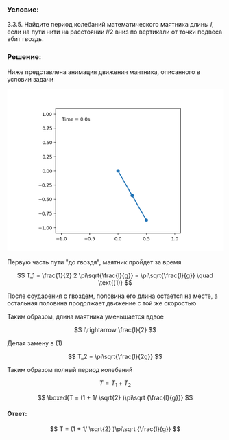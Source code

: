 ###  Условие:

$3.3.5.$ Найдите период колебаний математического маятника длины $l$, если на пути нити на расстоянии $l/2$ вниз по вертикали от точки подвеса вбит гвоздь.

###  Решение:

Ниже представлена анимация движения маятника, описанного в условии задачи

![ Демонстрация работы маятника |640x480, 59%](../../img/3.3.5/animation.gif)

Первую часть пути "до гвоздя", маятник пройдет за время

$$
T_1 = \frac{1}{2} 2 \pi\sqrt{\frac{l}{g}} = \pi\sqrt{\frac{l}{g}} \quad \text{(1)}
$$

После соударения с гвоздем, половина его длина остается на месте, а остальная половина продолжает движение с той же скоростью

Таким образом, длина маятника уменьшается вдвое

$$
l\rightarrow \frac{l}{2}
$$

Делая замену в $\text{(1)}$

$$
T_2 = \pi\sqrt{\frac{l}{2g}}
$$

Таким образом полный период колебаний

$$
T = T_1+T_2
$$

$$
\boxed{T = (1 + 1/ \sqrt{2} )\pi\sqrt {\frac{l}{g}}}
$$

#### Ответ:

$$
T = (1 + 1/ \sqrt{2} )\pi\sqrt {\frac{l}{g}}
$$